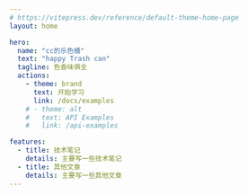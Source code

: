 ```yaml
---
# https://vitepress.dev/reference/default-theme-home-page
layout: home

hero:
  name: "cc的乐色桶"
  text: "happy Trash can"
  tagline: 色香味俱全
  actions:
    - theme: brand
      text: 开始学习
      link: /docs/examples
    # - theme: alt
    #   text: API Examples
    #   link: /api-examples

features:
  - title: 技术笔记
    details: 主要写一些技术笔记
  - title: 其他文章
    details: 主要写一些其他文章
---
```


